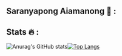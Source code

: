 ## Saranyapong Aiamanong :shushing_face: :

## Stats :fire: :
![Anurag's GitHub stats](https://github-readme-stats.vercel.app/api?username=Junemo-star&show_icons=true&theme=tokyonight)[![Top Langs](https://github-readme-stats.vercel.app/api/top-langs/?username=Junemo-star&hide=Jupyter%20Notebook,CSS,Objective-C,HTML,ShaderLab,Shell,HLSL&langs_count=10&theme=tokyonight&layout=compact)](https://github.com/anuraghazra/github-readme-stats) 
